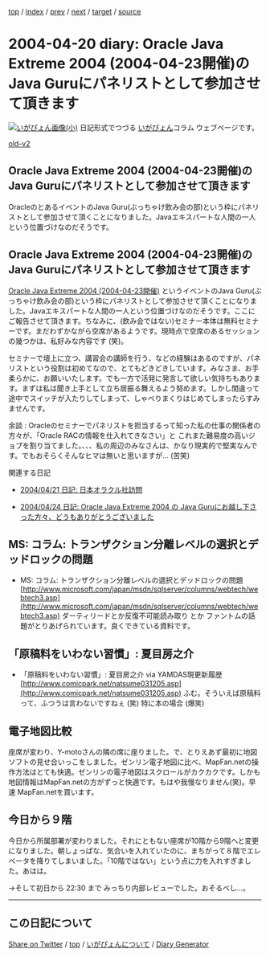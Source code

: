 [top](../index.html) 
 / [index](index.html) 
 / [prev](ig040419.html) 
 / [next](ig040421.html) 
 / [target](https://igapyon.github.io/diary/2004/ig040420.html) 
 / [source](https://github.com/igapyon/diary/blob/gh-pages/2004/ig040420.src.md) 

2004-04-20 diary: Oracle Java Extreme 2004 (2004-04-23開催)のJava Guruにパネリストとして参加させて頂きます
=====================================================================================================
[![いがぴょん画像(小)](https://igapyon.github.io/diary/images/iga200306s.jpg "いがぴょん")](https://igapyon.github.io/diary/memo/memoigapyon.html) 日記形式でつづる [いがぴょん](https://igapyon.github.io/diary/memo/memoigapyon.html)コラム ウェブページです。

[old-v2](ig040420-orig.html)

## Oracle Java Extreme 2004 (2004-04-23開催)のJava Guruにパネリストとして参加させて頂きます

OracleのとあるイベントのJava Guru(ぶっちゃけ飲み会の部)という枠にパネリストとして参加させて頂くことになりました。Javaエキスパートな人間の一人という位置づけなのだそうです。


## Oracle Java Extreme 2004 (2004-04-23開催)のJava Guruにパネリストとして参加させて頂きます

[Oracle Java Extreme 2004 (2004-04-23開催)](http://www.oracle.co.jp/events/tk040423_3/index.html) というイベントのJava Guru(ぶっちゃけ飲み会の部)という枠にパネリストとして参加させて頂くことになりました。Javaエキスパートな人間の一人という位置づけなのだそうです。ここにご報告させて頂きます。ちなみに、(飲み会ではない)セミナー本体は無料セミナーです。まだわずかながら空席があるようです。現時点で空席のあるセッションの幾つかは、私好みな内容です
(笑)。

セミナーで壇上に立つ、講習会の講師を行う、などの経験はあるのですが、パネリストという役割は初めてなので、とてもどきどきしています。みなさま、お手柔らかに、お願いいたします。でも一方で活発に発言して欲しい気持ちもあります。まずは私は聞き上手として立ち居振る舞えるよう努めます。しかし間違って途中でスイッチが入たりしてしまって、しゃべりまくりはじめてしまったらすみませんです。

余談 : Oracleのセミナーでパネリストを担当するって知った私の仕事の関係者の方々が、「Oracle
RACの情報を仕入れてきなさい」と これまた難易度の高いジョブを割り当てました。、、、私の周辺のみなさんは、かなり現実的で堅実なんです。でもおそらくそんなヒマは無いと思いますが… (苦笑)

関連する日記

* [2004/04/21 日記: 日本オラクル社訪問](ig040421.html)
  
* [2004/04/24 日記: Oracle Java Extreme 2004 の Java Guruにお越し下さった方々、どうもありがとうございました](ig040424.html)

## MS: コラム: トランザクション分離レベルの選択とデッドロックの問題

* MS: コラム: トランザクション分離レベルの選択とデッドロックの問題
  [http://www.microsoft.com/japan/msdn/sqlserver/columns/webtech/webtech3.asp](http://www.microsoft.com/japan/msdn/sqlserver/columns/webtech/webtech3.asp)
  ダーティリードとか反復不可能読み取り とか ファントムの話題がとりあげられています。良くできている資料です。

## 「原稿料をいわない習慣」: 夏目房之介

* 「原稿料をいわない習慣」: 夏目房之介 via YAMDAS現更新履歴
  [http://www.comicpark.net/natsume031205.asp](http://www.comicpark.net/natsume031205.asp)
  ふむ。そういえば原稿料って、ふつうは言わないですねぇ (笑) 特に本の場合
  (爆笑)

## 電子地図比較

座席が変わり、Y-motoさんの隣の席に座りました。で、とりえあず最初に地図ソフトの見せ合いっこをしました。ゼンリン電子地図に比べ、MapFan.netの操作方法はとても快適。ゼンリンの電子地図はスクロールがカクカクです。しかも地図情報はMapFan.netの方がずっと快適です。もはや我慢なりません(笑)。早速
MapFan.netを買います。

## 今日から９階

今日から所属部署が変わりました。それにともない座席が10階から9階へと変更になりました。朝しょっぱな、気合いを入れていたのに、まちがって８階でエレベータを降りてしまいました。「10階ではない」という点に力を入れすぎました。あはは。

→そして初日から 22:30 まで みっちり内部レビューでした。おそるべし…。


----------------------------------------------------------------------------------------------------

## この日記について

[Share on Twitter](https://twitter.com/intent/tweet?hashtags=igapyon%2Cdiary%2C%E3%81%84%E3%81%8C%E3%81%B4%E3%82%87%E3%82%93&text=Oracle+Java+Extreme+2004+%282004-04-23%E9%96%8B%E5%82%AC%29%E3%81%AEJava+Guru%E3%81%AB%E3%83%91%E3%83%8D%E3%83%AA%E3%82%B9%E3%83%88%E3%81%A8%E3%81%97%E3%81%A6%E5%8F%82%E5%8A%A0%E3%81%95%E3%81%9B%E3%81%A6%E9%A0%82%E3%81%8D%E3%81%BE%E3%81%99&url=https%3A%2F%2Figapyon.github.io%2Fdiary%2F2004%2Fig040420.html) / [top](../index.html) / [いがぴょんについて](https://igapyon.github.io/diary/memo/memoigapyon.html) / [Diary Generator](https://github.com/igapyon/igapyonv3)
